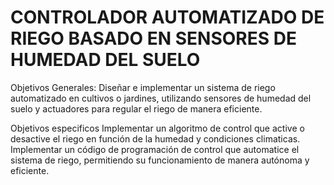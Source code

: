 # CONTROLADOR AUTOMATIZADO DE RIEGO BASADO EN SENSORES DE HUMEDAD DEL SUELO
Objetivos Generales:
  Diseñar e implementar un sistema de riego automatizado en cultivos o jardines, utilizando sensores de humedad del suelo y actuadores para regular el riego de manera eficiente.

Objetivos especificos
Implementar un algoritmo de control que active o desactive el riego en función de la humedad y condiciones climaticas.
Implementar un código de programación de control que automatice el sistema de riego, permitiendo su funcionamiento de manera autónoma y eficiente.